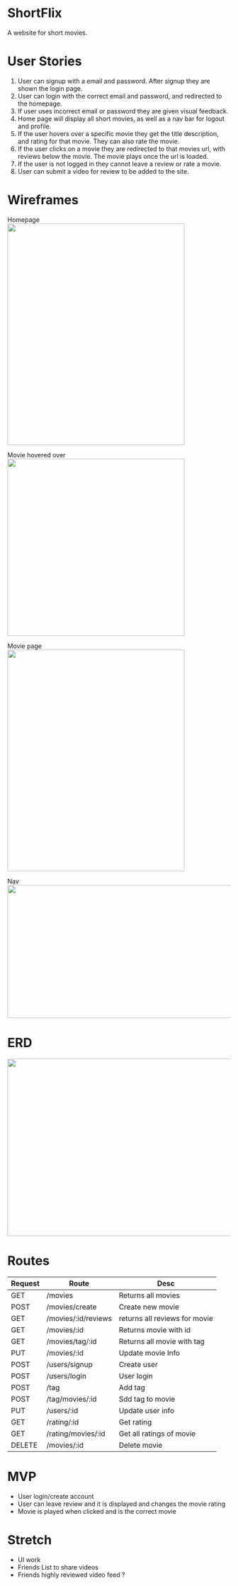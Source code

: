 # ShortFlix

A website for short movies.

# User Stories

1. User can signup with a email and password. After signup they are shown the login page.
2. User can login with the correct email and password, and redirected to the homepage. 
3. If user uses incorrect email or password they are given visual feedback.
4. Home page will display all short movies, as well as a nav bar for logout and profile.
5. If the user hovers over a specific movie they get the title description, and rating for that movie. They can also rate the movie.
7. If the user clicks on a movie they are redirected to that movies url, with reviews below the movie. The movie plays once the url is loaded.
8. If the user is not logged in they cannot leave a review or rate a movie.
9. User can submit a video for review to be added to the site.


# Wireframes

Homepage<br/>
<img src='https://i.imgur.com/fnp4146.png' width='400px' height='500px' />

Movie hovered over<br />
<img src='https://i.imgur.com/nbiPJm1.png' width='400px' height=400px />

Movie page <br/>
<img src='https://i.imgur.com/iKPTW9R.png' width='400px' height='500px' />

Nav <br />
<img src='https://i.imgur.com/6JGIyae.png' width='600px' height='300px' />

# ERD

<img src='https://i.imgur.com/4XFqISn.png' width='900px' height='400px' />

# Routes

Request|Route|Desc
-----|----|--
GET|/movies|Returns all movies
POST|/movies/create| Create new movie
GET|/movies/:id/reviews| returns all reviews for movie
GET|/movies/:id| Returns movie with id
GET|/movies/tag/:id| Returns all movie with tag
PUT|/movies/:id| Update movie Info
POST|/users/signup| Create user
POST|/users/login| User login
POST|/tag| Add tag
POST|/tag/movies/:id | Sdd tag to movie
PUT|/users/:id|Update user info
GET|/rating/:id|Get rating
GET|/rating/movies/:id| Get all ratings of movie
DELETE|/movies/:id|Delete movie

# MVP

* User login/create account
* User can leave review and it is displayed and changes the movie rating
* Movie is played when clicked and is the correct movie

# Stretch

* UI work
* Friends List to share videos
* Friends highly reviewed video feed ?
